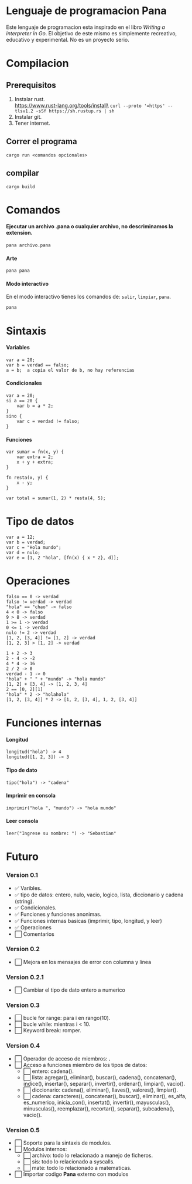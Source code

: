# Lenguaje de programacion Pana
Este lenguaje de programacion esta inspirado en el libro *Writing a interpreter in Go*. El objetivo de este mismo es simplemente recreativo, educativo y experimental. No es un proyecto serio.

# Compilacion
## Prerequisitos
1. Instalar rust.\
https://www.rust-lang.org/tools/install\
```curl --proto '=https' --tlsv1.2 -sSf https://sh.rustup.rs | sh```
2. Instalar git.
3. Tener internet.

## Correr el programa
```cargo run <comandos opcionales>```

## compilar
```cargo build```

# Comandos
#### Ejecutar un archivo .pana o cualquier archivo, no descriminamos la extension.
```pana archivo.pana```

#### Arte
```pana pana```

#### Modo interactivo
En el modo interactivo tienes los comandos de: `salir`, `limpiar`, `pana`.

```pana```

# Sintaxis
#### Variables
```
var a = 20;
var b = verdad == falso;
a = b;  a copia el valor de b, no hay referencias
```

#### Condicionales
```
var a = 20;
si a == 20 {
    var b = a * 2;
}
sino {
    var c = verdad != falso;
}
```
#### Funciones 
```
var sumar = fn(x, y) {
    var extra = 2;
    x + y + extra;
}

fn resta(x, y) {
    x - y;
}

var total = sumar(1, 2) * resta(4, 5);
```
# Tipo de datos
```
var a = 12;
var b = verdad;
var c = "Hola mundo";
var d = nulo;
var e = [1, 2 "hola", [fn(x) { x * 2}, d]];
```

# Operaciones
```
falso == 0 -> verdad
falso != verdad -> verdad
"hola" == "chao" -> falso
4 < 0 -> falso
9 > 8 -> verdad
1 >= 1 -> verdad 
0 <= 1 -> verdad 
nulo != 2 -> verdad
[1, 2, [3, 4]] != [1, 2] -> verdad
[1, 2, 3] > [1, 2] -> verdad

1 + 2 -> 3
2 - 4 -> -2
4 * 4 -> 16
2 / 2 -> 0
verdad - 1 -> 0
"hola" + " " + "mundo" -> "hola mundo"
[1, 2] + [3, 4] -> [1, 2, 3, 4]
2 == [0, 2][1]
"hola" * 2 -> "holahola"
[1, 2, [3, 4]] * 2 -> [1, 2, [3, 4], 1, 2, [3, 4]]

```

# Funciones internas
#### Longitud
```
longitud("hola") -> 4
longitud([1, 2, 3]) -> 3
```
#### Tipo de dato
```
tipo("hola") -> "cadena"
```
#### Imprimir en consola
```
imprimir("hola ", "mundo") -> "hola mundo"
```
#### Leer consola
```
leer("Ingrese su nombre: ") -> "Sebastian"
```

# Futuro
### Version 0.1
- ✅ Varibles.
- ✅️ tipo de datos: entero, nulo, vacio, logico, lista, diccionario y cadena (string).
- ✅ Condicionales.
- ✅ Funciones y funciones anonimas.
- ✅ Funciones internas basicas (imprimir, tipo, longitud, y leer)
- ✅ Operaciones
- ️⬜️ Comentarios

### Version 0.2
- ⬜️ Mejora en los mensajes de error con columna y linea

### Version 0.2.1
- ⬜️ Cambiar el tipo de dato entero a numerico

### Version 0.3
- ⬜ bucle for range: para i en rango(10).
- ⬜ bucle while: mientras i < 10.
- ⬜ Keyword break: romper.

### Version 0.4
- ⬜ Operador de acceso de miembros: **.**
- ⬜ Acceso a funciones miembro de los tipos de datos:
    - ⬜ entero: cadena().
    - ⬜ lista: agregar(), eliminar(), buscar(), cadena(), concatenar(), indice(), insertar(), separar(), invertir(), ordenar(), limpiar(), vacio().
    - ⬜ diccionario: cadena(), eliminar(), llaves(), valores(), limpiar().
    - ⬜ cadena: caracteres(), concatenar(), buscar(), eliminar(), es_alfa, es_numerico, inicia_con(), insertat(), invertir(), mayusculas(), minusculas(), reemplazar(), recortar(), separar(), subcadena(), vacio().

### Version 0.5
- ⬜ Soporte para la sintaxis de modulos.
- ⬜ Modulos internos:
    - ⬜ archivo: todo lo relacionado a manejo de ficheros.
    - ⬜ sis: todo lo relacionado a syscalls.
    - ⬜ mate: todo lo relacionado a matematicas.
- ⬜ Importar codigo **Pana** externo con modulos